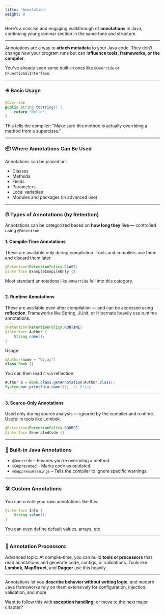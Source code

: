 ```yaml
---
title: 'Annotation'
weight: 9
---
```


Here’s a concise and engaging walkthrough of **annotations** in Java, continuing your grammar section in the same tone and structure.

---

Annotations are a way to **attach metadata** to your Java code. They don’t change how your program runs but can **influence tools, frameworks, or the compiler**.

You’ve already seen some built-in ones like `@Override` or `@FunctionalInterface`.

---

### ✳️ Basic Usage

```java
@Override
public String toString() {
    return "Hello";
}
```

This tells the compiler: "Make sure this method is actually overriding a method from a superclass."

---

### 📦 Where Annotations Can Be Used

Annotations can be placed on:

* Classes
* Methods
* Fields
* Parameters
* Local variables
* Modules and packages (in advanced use)

---

### ⏰ Types of Annotations (by Retention)

Annotations can be categorized based on **how long they live** — controlled using `@Retention`.

#### 1. **Compile-Time Annotations**

These are available only during compilation. Tools and compilers use them and discard them later.

```java
@Retention(RetentionPolicy.CLASS)
@interface ExampleCompileOnly {}
```

Most standard annotations like `@Override` fall into this category.

---

#### 2. **Runtime Annotations**

These are available even after compilation — and can be accessed using **reflection**. Frameworks like Spring, JUnit, or Hibernate heavily use runtime annotations.

```java
@Retention(RetentionPolicy.RUNTIME)
@interface Author {
    String name();
}
```

Usage:

```java
@Author(name = "Vijay")
class Book {}
```

You can then read it via reflection:

```java
Author a = Book.class.getAnnotation(Author.class);
System.out.println(a.name());  // Vijay
```

---

#### 3. **Source-Only Annotations**

Used only during source analysis — ignored by the compiler and runtime. Useful in tools like Lombok.

```java
@Retention(RetentionPolicy.SOURCE)
@interface GeneratedCode {}
```

---

### 🧪 Built-in Java Annotations

* `@Override` – Ensures you're overriding a method.
* `@Deprecated` – Marks code as outdated.
* `@SuppressWarnings` – Tells the compiler to ignore specific warnings.

---

### 🛠 Custom Annotations

You can create your own annotations like this:

```java
@interface Info {
    String value();
}
```

You can even define default values, arrays, etc.

---

### 🧠 Annotation Processors

Advanced topic: At compile-time, you can build **tools or processors** that read annotations and generate code, configs, or validations. Tools like **Lombok**, **MapStruct**, and **Dagger** use this heavily.

---

Annotations let you **describe behavior without writing logic**, and modern Java frameworks rely on them extensively for configuration, injection, validation, and more.

Want to follow this with **exception handling**, or move to the next major chapter?
